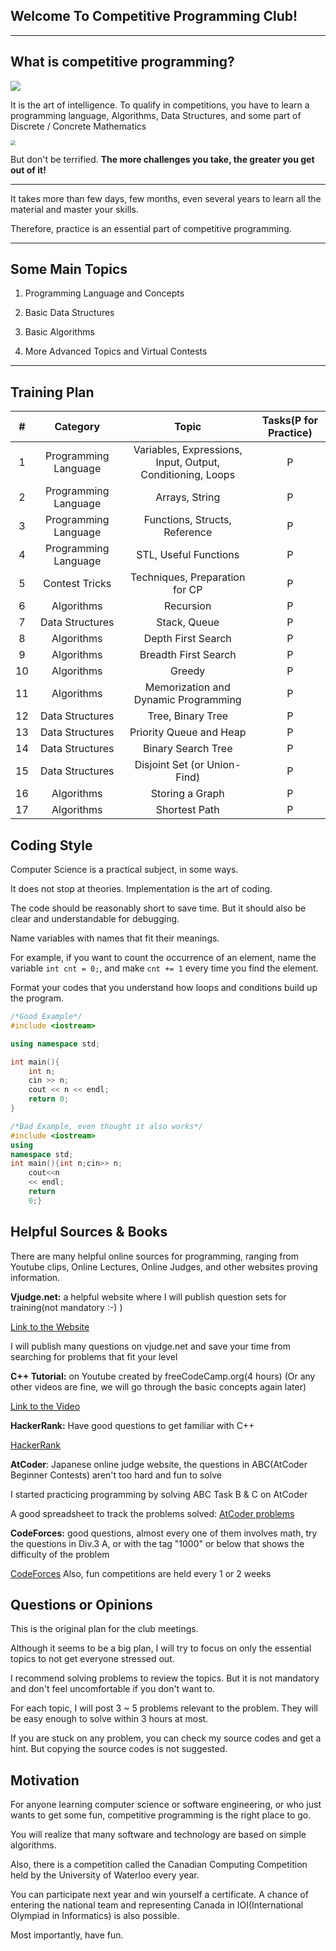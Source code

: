 ## Welcome To Competitive Programming Club!

---

## What is competitive programming?

![](https://img2020.cnblogs.com/blog/2302454/202102/2302454-20210218115926854-2087358898.jpg)

It is the art of intelligence. To qualify in competitions, you have to learn a programming language, Algorithms, Data Structures, and some part of Discrete / Concrete Mathematics

<img src="https://img2020.cnblogs.com/blog/2302454/202102/2302454-20210218120735114-334709554.jpg" style="zoom:50%;" />

But don't be terrified. **The more challenges you take, the greater you get out of it!**

---

It takes more than few days, few months, even several years to learn all the material and master your skills.

Therefore, practice is an essential part of competitive programming.

---

## Some Main Topics

1. Programming Language and Concepts

2. Basic Data Structures

3. Basic Algorithms

4. More Advanced Topics and Virtual Contests

---

## Training Plan

|  #   |       Category       |                           Topic                            | Tasks(P for Practice) |
| :--: | :------------------: | :--------------------------------------------------------: | :-------------------: |
|  1   | Programming Language | Variables, Expressions, Input, Output, Conditioning, Loops |           P           |
|  2   | Programming Language |                       Arrays, String                       |           P           |
|  3   | Programming Language |               Functions, Structs, Reference                |           P           |
|  4   | Programming Language |                   STL, Useful Functions                    |           P           |
|  5   |    Contest Tricks    |               Techniques, Preparation for CP               |           P           |
|  6   |      Algorithms      |                         Recursion                          |           P           |
|  7   |   Data Structures    |                        Stack, Queue                        |           P           |
|  8   |      Algorithms      |                     Depth First Search                     |           P           |
|  9   |      Algorithms      |                    Breadth First Search                    |           P           |
|  10  |      Algorithms      |                           Greedy                           |           P           |
|  11  |      Algorithms      |            Memorization and Dynamic Programming            |           P           |
|  12  |   Data Structures    |                     Tree, Binary Tree                      |           P           |
|  13  |   Data Structures    |                  Priority Queue and Heap                   |           P           |
|  14  |   Data Structures    |                     Binary Search Tree                     |           P           |
|  15  |   Data Structures    |                Disjoint Set (or Union-Find)                |           P           |
|  16  |      Algorithms      |                      Storing a Graph                       |           P           |
|  17  |      Algorithms      |                       Shortest Path                        |           P           |

## Coding Style

Computer Science is a practical subject, in some ways.

It does not stop at theories. Implementation is the art of coding.

The code should be reasonably short to save time. But it should also be clear and understandable for debugging.

Name variables with names that fit their meanings.

For example, if you want to count the occurrence of an element, name the variable `int cnt = 0;`, and make `cnt += 1` every time you find the element.

Format your codes that you understand how loops and conditions build up the program.

```cpp
/*Good Example*/
#include <iostream>

using namespace std;

int main(){
	int n;
	cin >> n;
	cout << n << endl;
	return 0;
}

/*Bad Example, even thought it also works*/
#include <iostream>
using
namespace std;
int main(){int n;cin>> n;
	cout<<n
	<< endl;
	return
	0;}
```

## Helpful Sources & Books

There are many helpful online sources for programming, ranging from Youtube clips, Online Lectures, Online Judges, and other websites proving information.

**Vjudge.net:** a helpful website where I will publish question sets for training(not mandatory :-) )

[Link to the Website](https://vjudge.net/group/acrsscp)

I will publish many questions on vjudge.net and save your time from searching for problems that fit your level

**C++ Tutorial:** on Youtube created by freeCodeCamp.org(4 hours) (Or any other videos are fine, we will go through the basic concepts again later)

[Link to the Video](https://www.youtube.com/watch?v=vLnPwxZdW4Y&t=695s)

**HackerRank:** Have good questions to get familiar with C++

[HackerRank](https://www.hackerrank.com/)

**AtCoder**: Japanese online judge website, the questions in ABC(AtCoder Beginner Contests) aren't too hard and fun to solve

I started practicing programming by solving ABC Task B & C on AtCoder

A good spreadsheet to track the problems solved: [AtCoder problems](https://kenkoooo.com/atcoder#/table//)

**CodeForces:** good questions, almost every one of them involves math, try the questions in Div.3 A, or with the tag "1000" or below that shows the difficulty of the problem

[CodeForces](https://codeforces.com/) Also, fun competitions are held every 1 or 2 weeks

## Questions or Opinions

This is the original plan for the club meetings.

Although it seems to be a big plan, I will try to focus on only the essential topics to not get everyone stressed out.

I recommend solving problems to review the topics. But it is not mandatory and don't feel uncomfortable if you don't want to.

For each topic, I will post 3 ~ 5 problems relevant to the problem. They will be easy enough to solve within 3 hours at most.

If you are stuck on any problem, you can check my source codes and get a hint. But copying the source codes is not suggested.

## Motivation

For anyone learning computer science or software engineering, or who just wants to get some fun, competitive programming is the right place to go.

You will realize that many software and technology are based on simple algorithms.

Also, there is a competition called the Canadian Computing Competition held by the University of Waterloo every year.

You can participate next year and win yourself a certificate. A chance of entering the national team and representing Canada in IOI(International Olympiad in Informatics) is also possible.

Most importantly, have fun.
